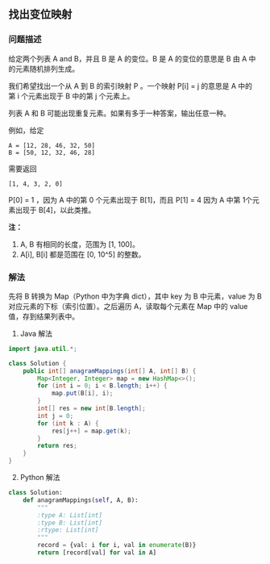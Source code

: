 ## 找出变位映射

### 问题描述
给定两个列表 A and B，并且 B 是 A 的变位。B 是 A 的变位的意思是 B 由 A 中的元素随机排列生成。

我们希望找出一个从 A 到 B 的索引映射 P 。一个映射 P[i] = j 的意思是 A 中的第 i 个元素出现于 B 中的第 j 个元素上。

列表 A 和 B 可能出现重复元素。如果有多于一种答案，输出任意一种。

例如，给定

```
A = [12, 28, 46, 32, 50]
B = [50, 12, 32, 46, 28]
```

需要返回
```
[1, 4, 3, 2, 0]
```

P[0] = 1 ，因为 A 中的第 0 个元素出现于 B[1]，而且 P[1] = 4 因为 A 中第 1个元素出现于 B[4]，以此类推。

**注：**

1. A, B 有相同的长度，范围为 [1, 100]。
2. A[i], B[i] 都是范围在 [0, 10^5] 的整数。

### 解法
先将 B 转换为 Map（Python 中为字典 dict），其中 key 为 B 中元素，value 为 B 对应元素的下标（索引位置）。之后遍历 A，读取每个元素在 Map 中的 value 值，存到结果列表中。

1. Java 解法

```java
import java.util.*;

class Solution {
    public int[] anagramMappings(int[] A, int[] B) {
        Map<Integer, Integer> map = new HashMap<>();
        for (int i = 0; i < B.length; i++) {
            map.put(B[i], i);
        }
        int[] res = new int[B.length];
        int j = 0;
        for (int k : A) {
            res[j++] = map.get(k);
        }
        return res;
    }
}
```

2. Python 解法

```python
class Solution:
    def anagramMappings(self, A, B):
        """
        :type A: List[int]
        :type B: List[int]
        :rtype: List[int]
        """
        record = {val: i for i, val in enumerate(B)}
        return [record[val] for val in A]
```